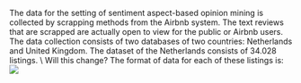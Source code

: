 The data for the setting of sentiment aspect-based opinion mining is collected by scrapping methods from the Airbnb system. The text reviews that are scrapped are actually open to view for the public or Airbnb users. The data collection consists of two databases of two countries: Netherlands and United Kingdom. The dataset of the Netherlands consists of 34.028 listings. \\ Will this change?
The format of data for each of these listings is:
![]( Thesis/logos/actual_review.png )
